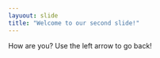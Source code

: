 ```yaml
---
layuout: slide
title: "Welcome to our second slide!"
---
```

How are you?
Use the left arrow to go back!
